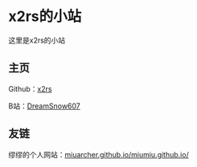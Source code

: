 # x2rs的小站

这里是x2rs的小站

## 主页

Github：[x2rs](https://github.com/x2rs)

B站：[DreamSnow607](https://space.bilibili.com/1972220875)

## 友链

缪缪的个人网站：[miuarcher.github.io/miumiu.github.io/](https://miuarcher.github.io/miumiu.github.io/)

<script src="https://giscus.app/client.js"
        data-repo="x2rs/x2rs.github.io"
        data-repo-id="R_kgDOMISvfQ"
        data-category="Announcements"
        data-category-id="DIC_kwDOMISvfc4CgFts"
        data-mapping="pathname"
        data-strict="0"
        data-reactions-enabled="1"
        data-emit-metadata="0"
        data-input-position="top"
        data-theme="preferred_color_scheme"
        data-lang="zh-CN"
        crossorigin="anonymous"
        async>
</script>